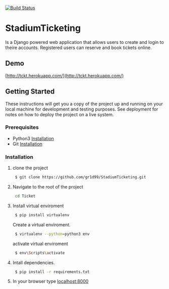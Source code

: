 [![Build Status](https://travis-ci.org/gr1d99/StadiumTicketing.svg?branch=user-interface)](https://travis-ci.org/gr1d99/StadiumTicketing)

# StadiumTicketing
Is a Django powered web application that allows users to create and login to theire accounts.
Registered users can reserve and book tickets online.

## Demo
[http://tckt.herokuapp.com/](http://tckt.herokuapp.com/)

## Getting Started
These instructions will get you a copy of the project up and running on your local machine for development and testing purposes. 
See deployment for notes on how to deploy the project on a live system.

### Prerequisites
- Python3 [Installation](https://www.python.org/downloads/)
- Git [Installation](https://git-scm.com/downloads)

### Installation
1. clone the project 
   ```bash
    $ git clone https://github.com/gr1d99/StadiumTicketing.git
   ```
 2. Navigate to the root of the project
    ```bash
     cd Ticket
    ```
 3. Install virtual enviroment
    ```bash
     $ pip install virtualenv
    ```
    
    Create a virtual enviroment.
    ```bash
     $ virtualenv --python=python3 env
    ```
    
    activate virtual enviroment
    
    ```bash
     $ env\Scripts\activate
    ```
    
 4. Intall dependencies.
    ```bash
     $ pip install -r requirements.txt
    ```
 5. In your browser type [localhost:8000](127.0.0.1:8000)
 